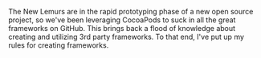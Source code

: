 The New Lemurs are in the rapid prototyping phase of a new open source project, so we've been leveraging CocoaPods to suck in all the great frameworks on GitHub. This brings back a flood of knowledge about creating and utilizing 3rd party frameworks. To that end, I've put up my rules for creating frameworks.

<script src="https://gist.github.com/ElDragonRojo/6173833.js"></script>

